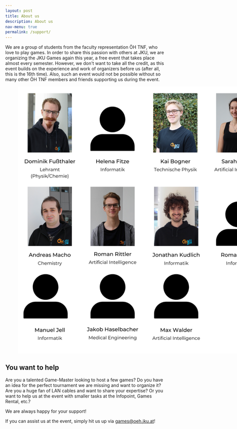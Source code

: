 ```yaml
---
layout: post
title: About us
description: About us
nav-menu: true
permalink: /support/
---
```

We are a group of students from the faculty representation ÖH TNF, who love to play games. In order to share this passion with others at JKU, we are organizing the JKU Games again this year, a free event that takes place almost every semester. However, we don't want to take all the credit, as this event builds on the experience and work of organizers before us (after all, this is the 16th time). Also, such an event would not be possible without so many other ÖH TNF members and friends supporting us during the event.

<figure>
   <img src="/assets/images/orgaimages/About us JKU Games Orga.png" style="max-width: 1000px;"
      alt="JKU Games Orga" />
   <figcaption></figcaption>
</figure>

## You want to help
Are you a talented Game-Master looking to host a few games? Do you have an idea for the perfect tournament we are missing and want to organize it? Are you a huge fan of LAN cables and want to share your expertise? Or you want to help us at the event with smaller tasks at the Infopoint, Games Rental, etc.?

We are always happy for your support!

If you can assist us at the event, simply hit us up via [games@oeh.jku.at](mailto:games@oeh.jku.at)!
